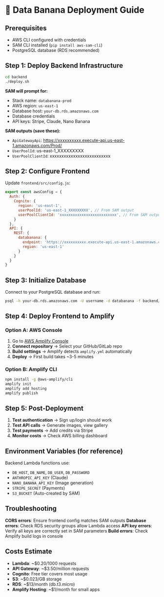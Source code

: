 # 🚀 Data Banana Deployment Guide

## Prerequisites
- AWS CLI configured with credentials
- SAM CLI installed (`pip install aws-sam-cli`)
- PostgreSQL database (RDS recommended)

## Step 1: Deploy Backend Infrastructure

```bash
cd backend
./deploy.sh
```

**SAM will prompt for:**
- Stack name: `databanana-prod`
- AWS region: `us-east-1`
- Database host: `your-db.rds.amazonaws.com`
- Database credentials
- API keys: Stripe, Claude, Nano Banana

**SAM outputs (save these):**
- `ApiGatewayApi`: https://xxxxxxxxxx.execute-api.us-east-1.amazonaws.com/Prod/
- `UserPoolId`: us-east-1_XXXXXXXXX
- `UserPoolClientId`: xxxxxxxxxxxxxxxxxxxxxxxxxx

## Step 2: Configure Frontend

Update `frontend/src/config.js`:
```javascript
export const awsConfig = {
  Auth: {
    Cognito: {
      region: 'us-east-1',
      userPoolId: 'us-east-1_XXXXXXXXX', // From SAM output
      userPoolClientId: 'xxxxxxxxxxxxxxxxxxxxxxxxxx', // From SAM output
    }
  },
  API: {
    REST: {
      databanana: {
        endpoint: 'https://xxxxxxxxxx.execute-api.us-east-1.amazonaws.com/Prod', // From SAM output
        region: 'us-east-1'
      }
    }
  }
}
```

## Step 3: Initialize Database

Connect to your PostgreSQL database and run:
```bash
psql -h your-db.rds.amazonaws.com -U username -d databanana -f backend/schema.sql
```

## Step 4: Deploy Frontend to Amplify

### Option A: AWS Console
1. Go to [AWS Amplify Console](https://console.aws.amazon.com/amplify/)
2. **Connect repository** → Select your GitHub/GitLab repo
3. **Build settings** → Amplify detects `amplify.yml` automatically
4. **Deploy** → First build takes ~3-5 minutes

### Option B: Amplify CLI
```bash
npm install -g @aws-amplify/cli
amplify init
amplify add hosting
amplify publish
```

## Step 5: Post-Deployment

1. **Test authentication** → Sign up/login should work
2. **Test API calls** → Generate images, view gallery
3. **Test payments** → Add credits via Stripe
4. **Monitor costs** → Check AWS billing dashboard

## Environment Variables (for reference)

Backend Lambda functions use:
- `DB_HOST`, `DB_NAME`, `DB_USER`, `DB_PASSWORD`
- `ANTHROPIC_API_KEY` (Claude)
- `NANO_BANANA_API_KEY` (Image generation)
- `STRIPE_SECRET` (Payments)
- `S3_BUCKET` (Auto-created by SAM)

## Troubleshooting

**CORS errors**: Ensure frontend config matches SAM outputs
**Database errors**: Check RDS security groups allow Lambda access
**API key errors**: Verify all keys are correctly set in SAM parameters
**Build errors**: Check Amplify build logs in console

## Costs Estimate

- **Lambda**: ~$0.20/1000 requests
- **API Gateway**: ~$3.50/million requests  
- **Cognito**: Free tier covers most usage
- **S3**: ~$0.023/GB storage
- **RDS**: ~$13/month (db.t3.micro)
- **Amplify Hosting**: ~$1/month for small apps